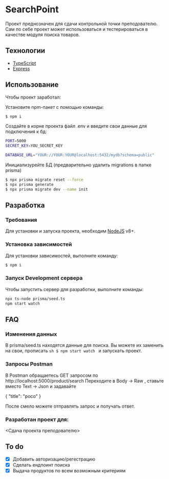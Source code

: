 # SearchPoint
Проект преднозначен для сдачи контрольной точки преподователю. Сам по себе проект может использоваться и тестерироваться в качестве модуля поиска товаров.

## Технологии
- [TypeScript](https://www.typescriptlang.org/)
- [Express](https://expressjs.com/)

## Использование
Чтобы проект заработал:

Установите npm-пакет с помощью команды:
```sh
$ npm i 
```

Создайте в корне проекта файл .env и введите свои данные для подключения к бд:
```sh
PORT=5000
SECRET_KEY=YOU_SECRET_KEY

DATABASE_URL="YOUR://YOUR:YOUR@localhost:5432/mydb?schema=public"
```

Инициализурейте БД (предварительно удалить migrations в папке prisma)
```sh
$ npx prisma migrate reset --force
$ npx prisma generate
$ npx prisma migrate dev --name init
```

## Разработка

### Требования
Для установки и запуска проекта, необходим [NodeJS](https://nodejs.org/) v8+.

### Установка зависимостей
Для установки зависимостей, выполните команду:
```sh
$ npm i
```

### Запуск Development сервера
Чтобы запустить сервер для разработки, выполните команды:
```sh
npx ts-node prisma/seed.ts
npm start watch
```

## FAQ

### Изменения данных 
В prisma/seed.ts находятся данные для поиска. Вы можете их заменить на свои, прописать ```sh $ npm start watch ``` и запускать проект.

### Запросы Postman
В Postman обращаетесь GET запросом по http://localhost:5000/product/search
Переходите в Body -> Raw , ставьте вместо Text -> Json и задавайте

{
    "title": "poco"
}

После смело можете отправлять запрос и получать ответ.

### Разработан проект для:
<Сдача проекта преподователю>

## To do
- [x] Добавить авторизацию/регестрацию
- [x] Сделать ендпоинт поиска
- [x] Выдача продуктов по всем возможным критериям
